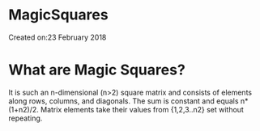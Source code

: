 # MagicSquares
Created on:‎23 ‎February ‎2018
# What are Magic Squares?
It is such an n-dimensional (n>2) square matrix and consists of elements along rows, columns, and diagonals.
The sum is constant and equals n*(1+n2)/2.
Matrix elements take their values from {1,2,3..n2} set without repeating.
